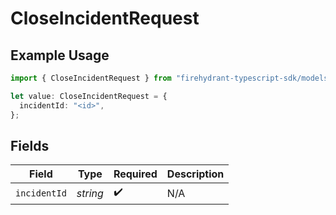 # CloseIncidentRequest

## Example Usage

```typescript
import { CloseIncidentRequest } from "firehydrant-typescript-sdk/models/operations";

let value: CloseIncidentRequest = {
  incidentId: "<id>",
};
```

## Fields

| Field              | Type               | Required           | Description        |
| ------------------ | ------------------ | ------------------ | ------------------ |
| `incidentId`       | *string*           | :heavy_check_mark: | N/A                |